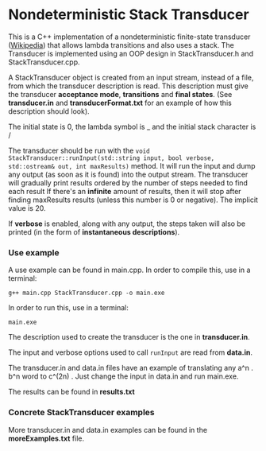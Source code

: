 # Nondeterministic Stack Transducer

This is a C++ implementation of a nondeterministic finite-state transducer ([Wikipedia](https://en.wikipedia.org/wiki/Finite-state_transducer)) that allows lambda transitions and also uses a stack.
The Transducer is implemented using an OOP design in StackTransducer.h and StackTransducer.cpp. 

A StackTransducer object is created from an input stream, instead of a file, from which the transducer description is read. 
This description must give the transducer **acceptance mode**, **transitions** and **final states**.
(See **transducer.in** and **transducerFormat.txt** for an example of how this description should look).

The initial state is 0, the lambda symbol is _ and the initial stack character is /

The transducer should be run with the `void StackTransducer::runInput(std::string input, bool verbose, std::ostream& out, int maxResults)` method.
It will run the input and dump any output (as soon as it is found) into the output stream. The transducer will gradually print results 
ordered by the number of steps needed to find each result
If there's an **infinite** amount of results, then it will stop after finding maxResults results (unless this number is 0 or negative). The implicit value is 20.

If **verbose** is enabled, along with any output, the steps taken will also be printed (in the form of **instantaneous descriptions**).

### Use example
A use example can be found in main.cpp.
In order to compile this, use in a terminal:

    g++ main.cpp StackTransducer.cpp -o main.exe
    
In order to run this, use in a terminal:

    main.exe

The description used to create the transducer is the one in **transducer.in**. 

The input and verbose options used to call `runInput` are read from **data.in**.

The transducer.in and data.in files have an example of translating any a^n . b^n word to c^(2n) . Just change the input in data.in and run main.exe. 

The results can be found in **results.txt**

### Concrete StackTransducer examples
More transducer.in and data.in examples can be found in the **moreExamples.txt** file.
